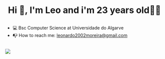 <h1 align="center">Hi 👋, I'm Leo and i'm 23 years old👨‍💻</h1>

##

- 💻 Bsc Computer Science at Universidade do Algarve
- 📭 How to reach me: leonardo2002moreira@gmail.com
##

##
<div>
  <a href="https://www.linkedin.com/in/leonardo-moreira-5b4ab61a2/" target="_blank"><img src="https://img.shields.io/badge/LinkedIn-0077B5?style=for-the-badge&logo=linkedin&logoColor=white" target="_blank"></a>
</div>

##
